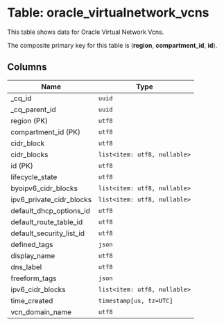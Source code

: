 # Table: oracle_virtualnetwork_vcns

This table shows data for Oracle Virtual Network Vcns.

The composite primary key for this table is (**region**, **compartment_id**, **id**).

## Columns

| Name          | Type          |
| ------------- | ------------- |
|_cq_id|`uuid`|
|_cq_parent_id|`uuid`|
|region (PK)|`utf8`|
|compartment_id (PK)|`utf8`|
|cidr_block|`utf8`|
|cidr_blocks|`list<item: utf8, nullable>`|
|id (PK)|`utf8`|
|lifecycle_state|`utf8`|
|byoipv6_cidr_blocks|`list<item: utf8, nullable>`|
|ipv6_private_cidr_blocks|`list<item: utf8, nullable>`|
|default_dhcp_options_id|`utf8`|
|default_route_table_id|`utf8`|
|default_security_list_id|`utf8`|
|defined_tags|`json`|
|display_name|`utf8`|
|dns_label|`utf8`|
|freeform_tags|`json`|
|ipv6_cidr_blocks|`list<item: utf8, nullable>`|
|time_created|`timestamp[us, tz=UTC]`|
|vcn_domain_name|`utf8`|